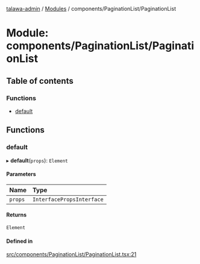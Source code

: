 [talawa-admin](../README.md) / [Modules](../modules.md) / components/PaginationList/PaginationList

# Module: components/PaginationList/PaginationList

## Table of contents

### Functions

- [default](components_PaginationList_PaginationList.md#default)

## Functions

### default

▸ **default**(`props`): `Element`

#### Parameters

| Name | Type |
| :------ | :------ |
| `props` | `InterfacePropsInterface` |

#### Returns

`Element`

#### Defined in

[src/components/PaginationList/PaginationList.tsx:21](https://github.com/chandel-aman/talawa-admin/blob/fa2649b/src/components/PaginationList/PaginationList.tsx#L21)

